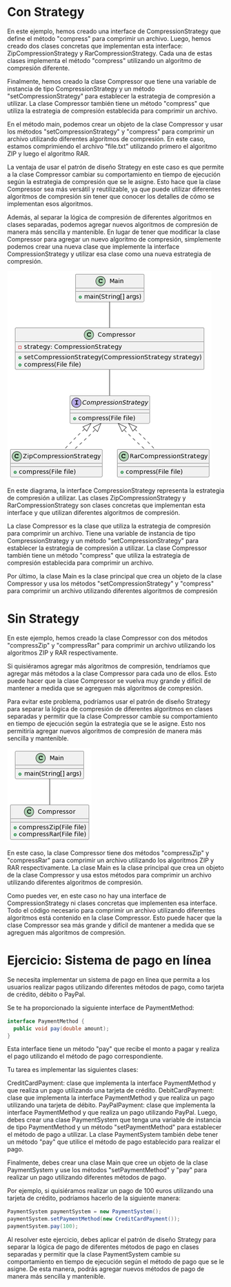 # Con Strategy

En este ejemplo, hemos creado una interface de CompressionStrategy que define el método "compress" para comprimir un archivo. Luego, hemos creado dos clases concretas que implementan esta interface: ZipCompressionStrategy y RarCompressionStrategy. Cada una de estas clases implementa el método "compress" utilizando un algoritmo de compresión diferente.

Finalmente, hemos creado la clase Compressor que tiene una variable de instancia de tipo CompressionStrategy y un método "setCompressionStrategy" para establecer la estrategia de compresión a utilizar. La clase Compressor también tiene un método "compress" que utiliza la estrategia de compresión establecida para comprimir un archivo.

En el método main, podemos crear un objeto de la clase Compressor y usar los métodos "setCompressionStrategy" y "compress" para comprimir un archivo utilizando diferentes algoritmos de compresión. En este caso, estamos comprimiendo el archivo "file.txt" utilizando primero el algoritmo ZIP y luego el algoritmo RAR.

La ventaja de usar el patrón de diseño Strategy en este caso es que permite a la clase Compressor cambiar su comportamiento en tiempo de ejecución según la estrategia de compresión que se le asigne. Esto hace que la clase Compressor sea más versátil y reutilizable, ya que puede utilizar diferentes algoritmos de compresión sin tener que conocer los detalles de cómo se implementan esos algoritmos.

Además, al separar la lógica de compresión de diferentes algoritmos en clases separadas, podemos agregar nuevos algoritmos de compresión de manera más sencilla y mantenible. En lugar de tener que modificar la clase Compressor para agregar un nuevo algoritmo de compresión, simplemente podemos crear una nueva clase que implemente la interface CompressionStrategy y utilizar esa clase como una nueva estrategia de compresión.

![Diagrama con Strategy](./diagrams/conStrategy.png)
     

En este diagrama, la interface CompressionStrategy representa la estrategia de compresión a utilizar. Las clases ZipCompressionStrategy y RarCompressionStrategy son clases concretas que implementan esta interface y que utilizan diferentes algoritmos de compresión.

La clase Compressor es la clase que utiliza la estrategia de compresión para comprimir un archivo. Tiene una variable de instancia de tipo CompressionStrategy y un método "setCompressionStrategy" para establecer la estrategia de compresión a utilizar. La clase Compressor también tiene un método "compress" que utiliza la estrategia de compresión establecida para comprimir un archivo.

Por último, la clase Main es la clase principal que crea un objeto de la clase Compressor y usa los métodos "setCompressionStrategy" y "compress" para comprimir un archivo utilizando diferentes algoritmos de compresión
# Sin Strategy

En este ejemplo, hemos creado la clase Compressor con dos métodos "compressZip" y "compressRar" para comprimir un archivo utilizando los algoritmos ZIP y RAR respectivamente.

Si quisiéramos agregar más algoritmos de compresión, tendríamos que agregar más métodos a la clase Compressor para cada uno de ellos. Esto puede hacer que la clase Compressor se vuelva muy grande y difícil de mantener a medida que se agreguen más algoritmos de compresión.

Para evitar este problema, podríamos usar el patrón de diseño Strategy para separar la lógica de compresión de diferentes algoritmos en clases separadas y permitir que la clase Compressor cambie su comportamiento en tiempo de ejecución según la estrategia que se le asigne. Esto nos permitiría agregar nuevos algoritmos de compresión de manera más sencilla y mantenible.

![Diagrama sin Strategy](./diagrams/sinStrategy.png)


En este caso, la clase Compressor tiene dos métodos "compressZip" y "compressRar" para comprimir un archivo utilizando los algoritmos ZIP y RAR respectivamente. La clase Main es la clase principal que crea un objeto de la clase Compressor y usa estos métodos para comprimir un archivo utilizando diferentes algoritmos de compresión.

Como puedes ver, en este caso no hay una interface de CompressionStrategy ni clases concretas que implementen esa interface. Todo el código necesario para comprimir un archivo utilizando diferentes algoritmos está contenido en la clase Compressor. Esto puede hacer que la clase Compressor sea más grande y difícil de mantener a medida que se agreguen más algoritmos de compresión.

# Ejercicio: Sistema de pago en línea

Se necesita implementar un sistema de pago en línea que permita a los usuarios realizar pagos utilizando diferentes métodos de pago, como tarjeta de crédito, débito o PayPal.

Se te ha proporcionado la siguiente interface de PaymentMethod:

```java
interface PaymentMethod {
  public void pay(double amount);
}
```

Esta interface tiene un método "pay" que recibe el monto a pagar y realiza el pago utilizando el método de pago correspondiente.

Tu tarea es implementar las siguientes clases:

CreditCardPayment: clase que implementa la interface PaymentMethod y que realiza un pago utilizando una tarjeta de crédito.
DebitCardPayment: clase que implementa la interface PaymentMethod y que realiza un pago utilizando una tarjeta de débito.
PayPalPayment: clase que implementa la interface PaymentMethod y que realiza un pago utilizando PayPal.
Luego, debes crear una clase PaymentSystem que tenga una variable de instancia de tipo PaymentMethod y un método "setPaymentMethod" para establecer el método de pago a utilizar. La clase PaymentSystem también debe tener un método "pay" que utilice el método de pago establecido para realizar el pago.

Finalmente, debes crear una clase Main que cree un objeto de la clase PaymentSystem y use los métodos "setPaymentMethod" y "pay" para realizar un pago utilizando diferentes métodos de pago.

Por ejemplo, si quisiéramos realizar un pago de 100 euros utilizando una tarjeta de crédito, podríamos hacerlo de la siguiente manera:

```java
PaymentSystem paymentSystem = new PaymentSystem();
paymentSystem.setPaymentMethod(new CreditCardPayment());
paymentSystem.pay(100);
```
Al resolver este ejercicio, debes aplicar el patrón de diseño Strategy para separar la lógica de pago de diferentes métodos de pago en clases separadas y permitir que la clase PaymentSystem cambie su comportamiento en tiempo de ejecución según el método de pago que se le asigne. De esta manera, podrás agregar nuevos métodos de pago de manera más sencilla y mantenible.




